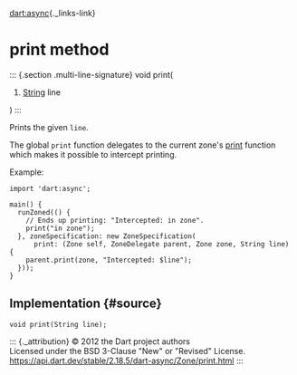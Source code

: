 [dart:async](../../dart-async/dart-async-library){._links-link}

print method
============

::: {.section .multi-line-signature}
void print(

1.  [String](../../dart-core/string-class) line

)
:::

Prints the given `line`.

The global `print` function delegates to the current zone\'s
[print](print) function which makes it possible to intercept printing.

Example:

``` {.language-dart data-language="dart"}
import 'dart:async';

main() {
  runZoned(() {
    // Ends up printing: "Intercepted: in zone".
    print("in zone");
  }, zoneSpecification: new ZoneSpecification(
      print: (Zone self, ZoneDelegate parent, Zone zone, String line) {
    parent.print(zone, "Intercepted: $line");
  }));
}
```

Implementation {#source}
--------------

``` {.language-dart data-language="dart"}
void print(String line);
```

::: {._attribution}
© 2012 the Dart project authors\
Licensed under the BSD 3-Clause \"New\" or \"Revised\" License.\
<https://api.dart.dev/stable/2.18.5/dart-async/Zone/print.html>
:::
